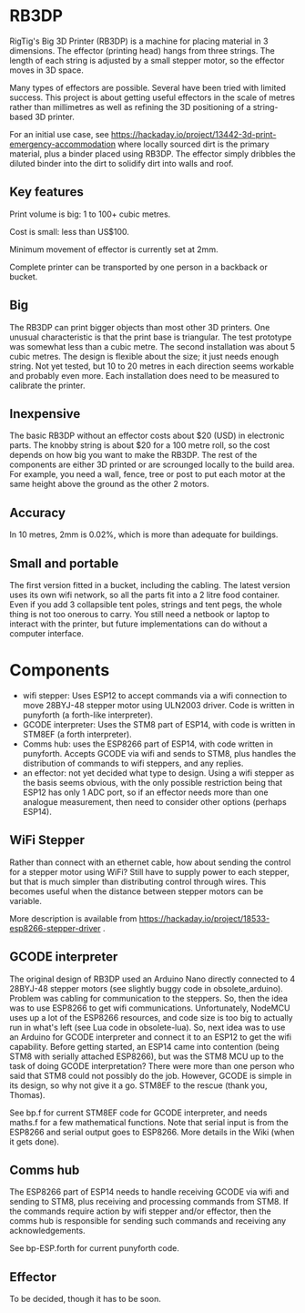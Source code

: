 # RB3DP
RigTig's Big 3D Printer (RB3DP) is a machine for placing material in 3 dimensions. The effector (printing head) hangs from three strings. The length of each string is adjusted by a small stepper motor, so the effector moves in 3D space.

Many types of effectors are possible. Several have been tried with limited success. This project is about getting useful effectors in the scale of metres rather than millimetres as well as refining the 3D positioning of a string-based 3D printer.

For an initial use case, see https://hackaday.io/project/13442-3d-print-emergency-accommodation where locally sourced dirt is the primary material, plus a binder placed using RB3DP. The effector simply dribbles the diluted binder into the dirt to solidify dirt into walls and roof.

## Key features

Print volume is big: 1 to 100+ cubic metres.

Cost is small: less than US$100.

Minimum movement of effector is currently set at 2mm.

Complete printer can be transported by one person in a backback or bucket.

## Big
The RB3DP can print bigger objects than most other 3D printers. One unusual characteristic is that the print base is triangular. The test prototype was somewhat less than a cubic metre. The second installation was about 5 cubic metres. The design is flexible about the size; it just needs enough string. Not yet tested, but 10 to 20 metres in each direction seems workable and probably even more. Each installation does need to be measured to calibrate the printer.

## Inexpensive
The basic RB3DP without an effector costs about $20 (USD) in electronic parts. The knobby string is about $20 for a 100 metre roll, so the cost depends on how big you want to make the RB3DP. The rest of the components are either 3D printed or are scrounged locally to the build area. For example, you need a wall, fence, tree or post to put each motor at the same height above the ground as the other 2 motors. 

## Accuracy
In 10 metres, 2mm is 0.02%, which is more than adequate for buildings.

## Small and portable
The first version fitted in a bucket, including the cabling. The latest version uses its own wifi network, so all the parts fit into a 2 litre food container. Even if you add 3 collapsible tent poles, strings and tent pegs, the whole thing is not too onerous to carry. You still need a netbook or laptop to interact with the printer, but future implementations can do without a computer interface.

# Components
* wifi stepper: Uses ESP12 to accept commands via a wifi connection to move 28BYJ-48 stepper motor using ULN2003 driver. Code is written in punyforth (a forth-like interpreter).
* GCODE interpreter: Uses the STM8 part of ESP14, with code is written in STM8EF (a forth interpreter).
* Comms hub: uses the ESP8266 part of ESP14, with code written in punyforth. Accepts GCODE via wifi and sends to STM8, plus handles the distribution of commands to wifi steppers, and any replies.
* an effector: not yet decided what type to design. Using a wifi stepper as the basis seems obvious, with the only possible restriction being that ESP12 has only 1 ADC port, so if an effector needs more than one analogue measurement, then need to consider other options (perhaps ESP14).

## WiFi Stepper
Rather than connect with an ethernet cable, how about sending the control for a stepper motor using WiFi? Still have to supply power to each stepper, but that is much simpler than distributing control through wires. This becomes useful when the distance between stepper motors can be variable.

More description is available from https://hackaday.io/project/18533-esp8266-stepper-driver .

## GCODE interpreter
The original design of RB3DP used an Arduino Nano directly connected to 4 28BYJ-48 stepper motors (see slightly buggy code in obsolete_arduino). Problem was cabling for communication to the steppers. So, then the idea was to use ESP8266 to get wifi communications. Unfortunately, NodeMCU uses up a lot of the ESP8266 resources, and code size is too big to actually run in what's left (see Lua code in obsolete-lua). So, next idea was to use an Arduino for GCODE interpreter and connect it to an ESP12 to get the wifi capability. Before getting started, an ESP14 came into contention (being STM8 with serially attached ESP8266), but was the STM8 MCU up to the task of doing GCODE interpretation? There were more than one person who said that STM8 could not possibly do the job. However, GCODE is simple in its design, so why not give it a go. STM8EF to the rescue (thank you, Thomas). 

See bp.f for current STM8EF code for GCODE interpreter, and needs maths.f for a few mathematical functions. Note that serial input is from the ESP8266 and serial output goes to ESP8266. More details in the Wiki (when it gets done).

## Comms hub
The ESP8266 part of ESP14 needs to handle receiving GCODE via wifi and sending to STM8, plus receiving and processing commands from STM8. If the commands require action by wifi stepper and/or effector, then the comms hub is responsible for sending such commands and receiving any acknowledgements.

See bp-ESP.forth for current punyforth code.

## Effector
To be decided, though it has to be soon.
